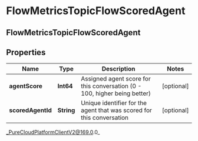 # FlowMetricsTopicFlowScoredAgent

## FlowMetricsTopicFlowScoredAgent

## Properties

|Name | Type | Description | Notes|
|------------ | ------------- | ------------- | -------------|
| **agentScore** | **Int64** | Assigned agent score for this conversation (0 - 100, higher being better) | [optional] |
| **scoredAgentId** | **String** | Unique identifier for the agent that was scored for this conversation | [optional] |



_PureCloudPlatformClientV2@169.0.0_
